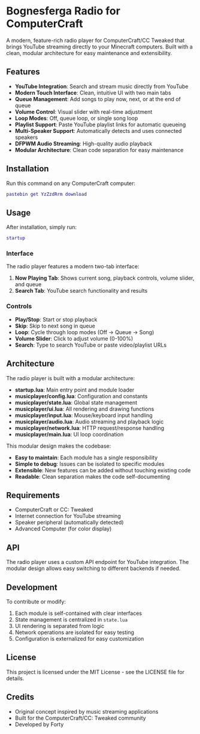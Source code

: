 # Bognesferga Radio for ComputerCraft

A modern, feature-rich radio player for ComputerCraft/CC Tweaked that brings YouTube streaming directly to your Minecraft computers. Built with a clean, modular architecture for easy maintenance and extensibility.

## Features

- **YouTube Integration**: Search and stream music directly from YouTube
- **Modern Touch Interface**: Clean, intuitive UI with two main tabs
- **Queue Management**: Add songs to play now, next, or at the end of queue
- **Volume Control**: Visual slider with real-time adjustment
- **Loop Modes**: Off, queue loop, or single song loop
- **Playlist Support**: Paste YouTube playlist links for automatic queueing
- **Multi-Speaker Support**: Automatically detects and uses connected speakers
- **DFPWM Audio Streaming**: High-quality audio playback
- **Modular Architecture**: Clean code separation for easy maintenance

## Installation

Run this command on any ComputerCraft computer:

```lua
pastebin get YzZzdRrm download
```

## Usage

After installation, simply run:
```lua
startup
```

### Interface

The radio player features a modern two-tab interface:

1. **Now Playing Tab**: Shows current song, playback controls, volume slider, and queue
2. **Search Tab**: YouTube search functionality and results

### Controls

- **Play/Stop**: Start or stop playback
- **Skip**: Skip to next song in queue
- **Loop**: Cycle through loop modes (Off → Queue → Song)
- **Volume Slider**: Click to adjust volume (0-100%)
- **Search**: Type to search YouTube or paste video/playlist URLs

## Architecture

The radio player is built with a modular architecture:

- **startup.lua**: Main entry point and module loader
- **musicplayer/config.lua**: Configuration and constants
- **musicplayer/state.lua**: Global state management  
- **musicplayer/ui.lua**: All rendering and drawing functions
- **musicplayer/input.lua**: Mouse/keyboard input handling
- **musicplayer/audio.lua**: Audio streaming and playback logic
- **musicplayer/network.lua**: HTTP request/response handling
- **musicplayer/main.lua**: UI loop coordination

This modular design makes the codebase:
- **Easy to maintain**: Each module has a single responsibility
- **Simple to debug**: Issues can be isolated to specific modules
- **Extensible**: New features can be added without touching existing code
- **Readable**: Clean separation makes the code self-documenting

## Requirements

- ComputerCraft or CC: Tweaked
- Internet connection for YouTube streaming
- Speaker peripheral (automatically detected)
- Advanced Computer (for color display)

## API

The radio player uses a custom API endpoint for YouTube integration. The modular design allows easy switching to different backends if needed.

## Development

To contribute or modify:

1. Each module is self-contained with clear interfaces
2. State management is centralized in `state.lua`
3. UI rendering is separated from logic
4. Network operations are isolated for easy testing
5. Configuration is externalized for easy customization

## License

This project is licensed under the MIT License - see the LICENSE file for details.

## Credits

- Original concept inspired by music streaming applications
- Built for the ComputerCraft/CC: Tweaked community
- Developed by Forty
